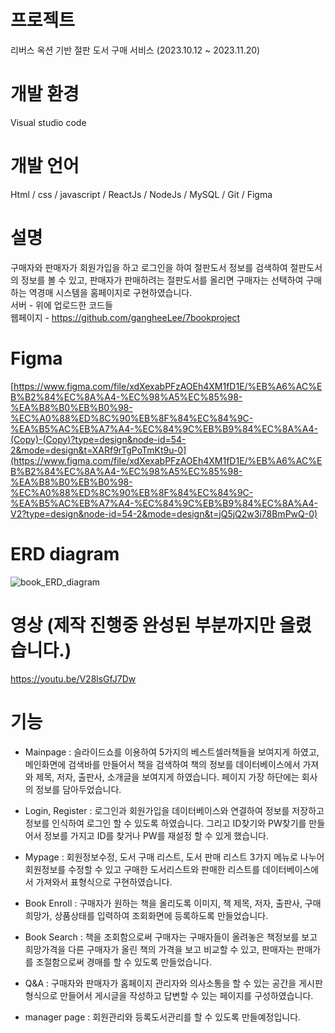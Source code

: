 # 프로젝트
리버스 옥션 기반 절판 도서 구매 서비스   (2023.10.12 ~ 2023.11.20)

# 개발 환경
Visual studio code

# 개발 언어
Html / css / javascript / ReactJs / NodeJs / MySQL / Git / Figma

# 설명
구매자와 판매자가 회원가입을 하고 로그인을 하여 절판도서 정보를 검색하여 절판도서의 정보를 볼 수 있고, 판매자가 판매하려는 절판도서를 올리면 구매자는 선택하여 구매하는 역경매 시스템을 홈페이지로 구현하였습니다.
<br/>
서버 - 위에 업로드한 코드들
<br/>
웹페이지 - https://github.com/gangheeLee/7bookproject

# Figma
[https://www.figma.com/file/xdXexabPFzAOEh4XM1fD1E/%EB%A6%AC%EB%B2%84%EC%8A%A4-%EC%98%A5%EC%85%98-%EA%B8%B0%EB%B0%98-%EC%A0%88%ED%8C%90%EB%8F%84%EC%84%9C-%EA%B5%AC%EB%A7%A4-%EC%84%9C%EB%B9%84%EC%8A%A4-(Copy)-(Copy)?type=design&node-id=54-2&mode=design&t=XARf9rTgPoTmKt9u-0](https://www.figma.com/file/xdXexabPFzAOEh4XM1fD1E/%EB%A6%AC%EB%B2%84%EC%8A%A4-%EC%98%A5%EC%85%98-%EA%B8%B0%EB%B0%98-%EC%A0%88%ED%8C%90%EB%8F%84%EC%84%9C-%EA%B5%AC%EB%A7%A4-%EC%84%9C%EB%B9%84%EC%8A%A4-V2?type=design&node-id=54-2&mode=design&t=jQ5jQ2w3i78BmPwQ-0)

# ERD diagram
![book_ERD_diagram](https://github.com/gangheeLee/bookproject/assets/121603208/5bfdd4cd-17b8-4500-bff5-89ad5879569b)

# 영상 (제작 진행중 완성된 부분까지만 올렸습니다.)
https://youtu.be/V28lsGfJ7Dw

# 기능
- Mainpage : 슬라이드쇼를 이용하여 5가지의 베스트셀러책들을 보여지게 하였고, 메인화면에 검색바를 만들어서 책을 검색하여 책의 정보를 데이터베이스에서 가져와 제목, 저자, 출판사, 소개글을 보여지게 하였습니다. 페이지 가장 하단에는 회사의 정보를 담아두었습니다.

- Login, Register : 로그인과 회원가입을 데이터베이스와 연결하여 정보를 저장하고 정보를 인식하여 로그인 할 수 있도록 하였습니다. 그리고 ID찾기와 PW찾기를 만들어서 정보를 가지고 ID를 찾거나 PW를 재설정 할 수 있게 했습니다.

- Mypage : 회원정보수정, 도서 구매 리스트, 도서 판매 리스트 3가지 메뉴로 나누어 회원정보를 수정할 수 있고 구매한 도서리스트와 판매한 리스트를 데이터베이스에서 가져와서 표형식으로 구현하였습니다.

- Book Enroll : 구매자가 원하는 책을 올리도록 이미지, 책 제목, 저자, 출판사, 구매희망가, 상품상태를 입력하여 조회화면에 등록하도록 만들었습니다.

- Book Search : 책을 조회함으로써 구매자는 구매자들이 올려놓은 책정보를 보고 희망가격을 다른 구매자가 올린 책의 가격을 보고 비교할 수 있고, 판매자는 판매가를 조절함으로써 경매를 할 수 있도록 만들었습니다. 

- Q&A : 구매자와 판매자가 홈페이지 관리자와 의사소통을 할 수 있는 공간을 게시판 형식으로 만들어서 게시글을 작성하고 답변할 수 있는 페이지를 구성하였습니다.

- manager page : 회원관리와 등록도서관리를 할 수 있도록 만들예정입니다.
